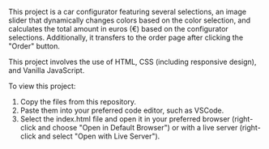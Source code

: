 This project is a car configurator featuring several selections, an image slider that dynamically changes colors based on the color selection, and calculates the total amount in euros (€) based on the configurator selections. Additionally, it transfers to the order page after clicking the "Order" button.

This project involves the use of HTML, CSS (including responsive design), and Vanilla JavaScript.

To view this project:

1. Copy the files from this repository.
2. Paste them into your preferred code editor, such as VSCode.
3. Select the index.html file and open it in your preferred browser (right-click and choose "Open in Default Browser") or with a live server (right-click and select "Open with Live Server").